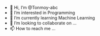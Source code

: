 - 👋 Hi, I’m @Tonmoy-abc
- 👀 I’m interested in Programming 
- 🌱 I’m currently learning Machine Learning 
- 💞️ I’m looking to collaborate on ... 
- 📫 How to reach me ...

<!---
Tonmoy-abc/Tonmoy-abc is a ✨ special ✨ repository because its `README.md` (this file) appears on your GitHub profile.
You can click the Preview link to take a look at your changes.
--->

